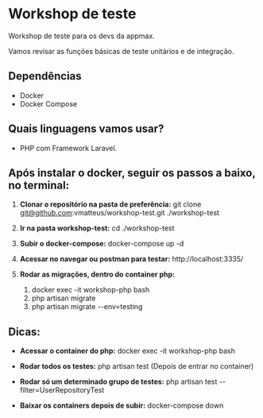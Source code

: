 
# Workshop de teste

Workshop de teste para os devs da appmax.

Vamos revisar as funções básicas de teste unitários e de integração.

## Dependências

- Docker 
- Docker Compose

## Quais linguagens vamos usar?

- PHP com Framework Laravel. 

## Após instalar o docker, seguir os passos a baixo, no terminal:

1) **Clonar o repositório na pasta de preferência:** git clone git@github.com:vmatteus/workshop-test.git ./workshop-test

2) **Ir na pasta workshop-test:** cd ./workshop-test

3) **Subir o docker-compose:** docker-compose up -d 

4) **Acessar no navegar ou postman para testar:** http://localhost:3335/

5) **Rodar as migrações, dentro do container php:**
    1) docker exec -it workshop-php bash
    2) php artisan migrate
    3) php artisan migrate --env=testing
    

## Dicas:

- **Acessar o container do php:** docker exec -it workshop-php bash

- **Rodar todos os testes:** php artisan test (Depois de entrar no container)

- **Rodar só um determinado grupo de testes:** php artisan test --filter=UserRepositoryTest

- **Baixar os containers depois de subir:** docker-compose down

